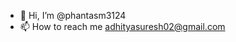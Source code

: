 - 👋 Hi, I’m @phantasm3124
- 📫 How to reach me adhityasuresh02@gmail.com

<!---
phantasm3124/phantasm3124 is a ✨ special ✨ repository because its `README.md` (this file) appears on your GitHub profile.
You can click the Preview link to take a look at your changes.
--->

